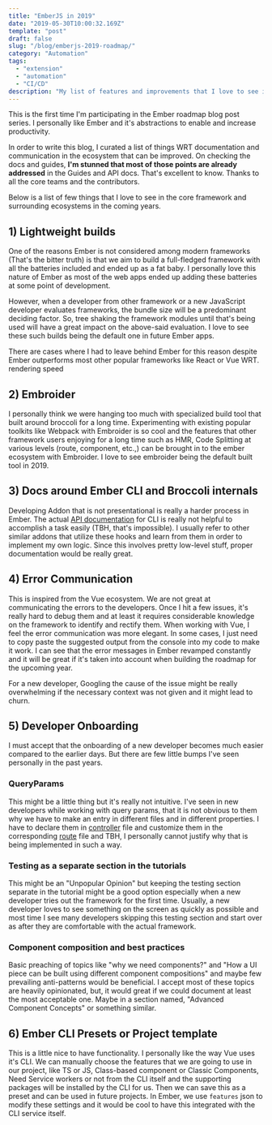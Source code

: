 ```yaml
---
title: "EmberJS in 2019"
date: "2019-05-30T10:00:32.169Z"
template: "post"
draft: false
slug: "/blog/emberjs-2019-roadmap/"
category: "Automation"
tags:
  - "extension"
  - "automation"
  - "CI/CD"
description: "My list of features and improvements that I love to see in Ember core framework in 2019"
---
```


This is the first time I'm participating in the Ember roadmap blog post series. I personally like Ember and it's abstractions to enable and increase productivity.

In order to write this blog, I curated a list of things WRT documentation and communication in the ecosystem that can be improved. On checking the docs and guides, **I'm stunned that most of those points are already addressed** in the Guides and API docs. That's excellent to know. Thanks to all the core teams and the contributors.

Below is a list of few things that I love to see in the core framework and surrounding ecosystems in the coming years.

## 1) Lightweight builds

 One of the reasons Ember is not considered among modern frameworks (That's the bitter truth) is that we aim to build a full-fledged framework with all the batteries included and ended up as a fat baby. I personally love this nature of Ember as most of the web apps ended up adding these batteries at some point of development.

 However, when a developer from other framework or a new JavaScript developer evaluates frameworks, the bundle size will be a predominant deciding factor. So, tree shaking the framework modules until that's being used will have a great impact on the above-said evaluation. I love to see these such builds being the default one in future Ember apps.

There are cases where I had to leave behind Ember for this reason despite Ember outperforms most other popular frameworks like React or Vue WRT. rendering speed

## 2) Embroider

 I personally think we were hanging too much with specialized build tool that built around broccoli for a long time. Experimenting with existing popular toolkits like Webpack with Embroider is so cool and the features that other framework users enjoying for a long time such as HMR, Code Splitting at various levels (route, component, etc.,) can be brought in to the ember ecosystem with Embroider. I love to see embroider being the default built tool in 2019.

## 3) Docs around Ember CLI and Broccoli internals

 Developing Addon that is not presentational is really a harder process in Ember. The actual [API documentation](https://ember-cli.com/api/) for CLI is really not helpful to accomplish a task easily (TBH, that's impossible). I usually refer to other similar addons that utilize these hooks and learn from them in order to implement my own logic. Since this involves pretty low-level stuff, proper documentation would be really great.

## 4) Error Communication

This is inspired from the Vue ecosystem. We are not great at communicating the errors to the developers. Once I hit a few issues, it's really hard to debug them and at least it requires considerable knowledge on the framework to identify and rectify them. When working with Vue, I feel the error communication was more elegant. In some cases, I just need to copy paste the suggested output from the console into my code to make it work. I can see that the error messages in Ember revamped constantly and it will be great if it's taken into account when building the roadmap for the upcoming year.

For a new developer, Googling the cause of the issue might be really overwhelming if the necessary context was not given and it might lead to churn.


## 5) Developer Onboarding

 I must accept that the onboarding of a new developer becomes much easier compared to the earlier days. But there are few little bumps I've seen personally in the past years.

### QueryParams

 This might be a little thing but it's really not intuitive. I've seen in new developers while working with query params, that it is not obvious to them why we have to make an entry in different files and in different properties. I have to declare them in [controller](https://api.emberjs.com/ember/3.10/classes/Controller/properties/queryParams?anchor=queryParams) file and customize them in the corresponding [route](https://api.emberjs.com/ember/3.10/classes/Route/properties/queryParams?anchor=queryParams) file and TBH, I personally cannot justify why that is being implemented in such a way.

### Testing as a separate section in the tutorials

 This might be an "Unpopular Opinion" but keeping the testing section separate in the tutorial might be a good option especially when a new developer tries out the framework for the first time. Usually, a new developer loves to see something on the screen as quickly as possible and most time I see many developers skipping this testing section and start over as after they are comfortable with the actual framework.

### Component composition and best practices

 Basic preaching of topics like "why we need components?" and "How a UI piece can be built using different component compositions" and maybe few prevailing anti-patterns would be beneficial. I accept most of these topics are heavily opinionated, but, it would great if we could document at least the most acceptable one. Maybe in a section named, "Advanced Component Concepts" or something similar.


## 6) Ember CLI Presets or Project template

This is a little nice to have functionality. I personally like the way Vue uses it's CLI. We can manually choose the features that we are going to use in our project, like TS or JS, Class-based component or Classic Components, Need Service workers or not from the CLI itself and the supporting packages will be installed by the CLI for us. Then we can save this as a preset and can be used in future projects. In Ember, we use `features` json to modify these settings and it would be cool to have this integrated with the CLI service itself.
